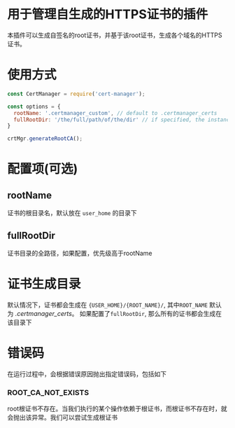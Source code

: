 # 用于管理自生成的HTTPS证书的插件
本插件可以生成自签名的root证书，并基于该root证书，生成各个域名的HTTPS证书。

# 使用方式
```js
const CertManager = require('cert-manager');

const options = {
  rootName: '.certmanager_custom', // default to .certmanager_certs
  fullRootDir: '/the/full/path/of/the/dir' // if specified, the instance will take this as root dir
}

crtMgr.generateRootCA();
```
# 配置项(可选)

## rootName
证书的根目录名，默认放在 `user_home` 的目录下

## fullRootDir
证书目录的全路径，如果配置，优先级高于rootName

# 证书生成目录
默认情况下，证书都会生成在 `{USER_HOME}/{ROOT_NAME}/`,  其中`ROOT_NAME` 默认为 *.certmanager_certs*。
如果配置了`fullRootDir`, 那么所有的证书都会生成在该目录下

# 错误码
在运行过程中，会根据错误原因抛出指定错误码，包括如下

### ROOT_CA_NOT_EXISTS
root根证书不存在。当我们执行的某个操作依赖于根证书，而根证书不存在时，就会抛出该异常。我们可以尝试生成根证书